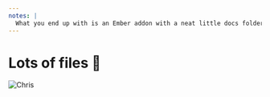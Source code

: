```yaml
---
notes: |
  What you end up with is an Ember addon with a neat little docs folder that just has a bunch of markdown in it. But, this is still quite a lot of files for someone that first of all doesn’t really know that we want an ember addon to use field guide or what most of these files do... can we do any better? Can we make it a bit slimmer?
---
```


# Lots of files 🙈

![Chris](/images/big-ember-app.png) <!-- .element style="height: 1000px; " -->
